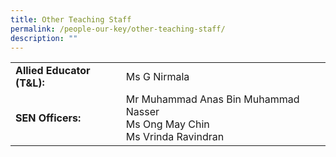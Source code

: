 ```yaml
---
title: Other Teaching Staff
permalink: /people-our-key/other-teaching-staff/
description: ""
---
```



|  	|  	|
|---	|---	|
| **Allied Educator (T&L):** 	| Ms G Nirmala 	|
| **SEN Officers:** 	| Mr Muhammad Anas Bin Muhammad Nasser<br>Ms Ong May Chin<br>Ms Vrinda Ravindran 	|